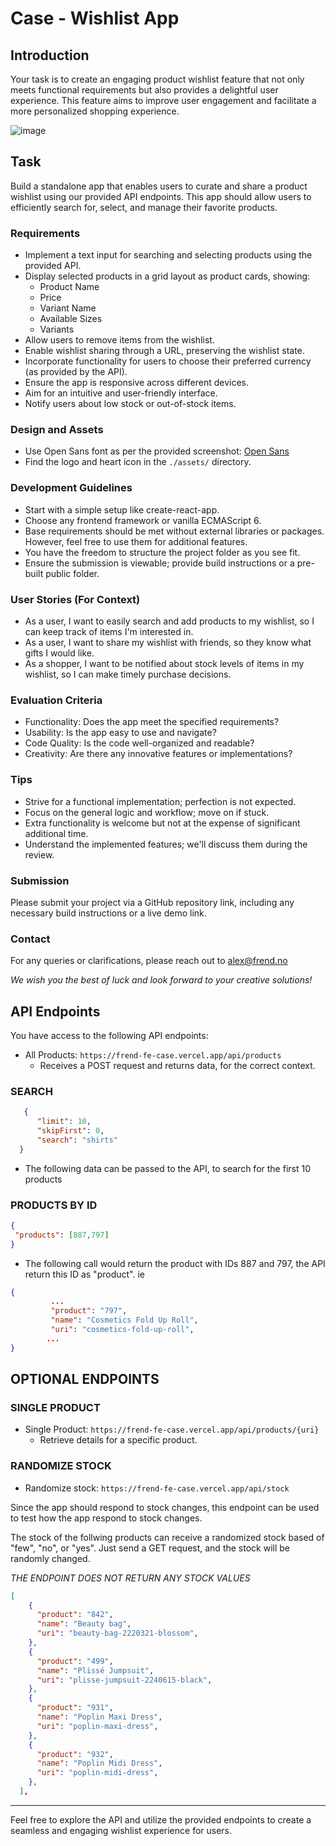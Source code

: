 # Case - Wishlist App 

## Introduction
Your task is to create an engaging product wishlist feature that not only meets functional requirements but also provides a delightful user experience. This feature aims to improve user engagement and facilitate a more personalized shopping experience.

![image](https://i.imgur.com/z0I9DVA.jpg)

## Task
Build a standalone app that enables users to curate and share a product wishlist using our provided API endpoints. This app should allow users to efficiently search for, select, and manage their favorite products.

### Requirements
- Implement a text input for searching and selecting products using the provided API.
- Display selected products in a grid layout as product cards, showing:
   - Product Name
   - Price
   - Variant Name
   - Available Sizes
   - Variants
- Allow users to remove items from the wishlist.
- Enable wishlist sharing through a URL, preserving the wishlist state.
- Incorporate functionality for users to choose their preferred currency (as provided by the API).
- Ensure the app is responsive across different devices.
- Aim for an intuitive and user-friendly interface.
- Notify users about low stock or out-of-stock items.

### Design and Assets
- Use Open Sans font as per the provided screenshot: [Open Sans](https://fonts.google.com/specimen/Open+Sans)
- Find the logo and heart icon in the `./assets/` directory.

### Development Guidelines
- Start with a simple setup like create-react-app.
- Choose any frontend framework or vanilla ECMAScript 6.
- Base requirements should be met without external libraries or packages. However, feel free to use them for additional features.
- You have the freedom to structure the project folder as you see fit.
- Ensure the submission is viewable; provide build instructions or a pre-built public folder.

### User Stories (For Context)
- As a user, I want to easily search and add products to my wishlist, so I can keep track of items I'm interested in.
- As a user, I want to share my wishlist with friends, so they know what gifts I would like.
- As a shopper, I want to be notified about stock levels of items in my wishlist, so I can make timely purchase decisions.

### Evaluation Criteria
- Functionality: Does the app meet the specified requirements?
- Usability: Is the app easy to use and navigate?
- Code Quality: Is the code well-organized and readable?
- Creativity: Are there any innovative features or implementations?

### Tips
- Strive for a functional implementation; perfection is not expected.
- Focus on the general logic and workflow; move on if stuck.
- Extra functionality is welcome but not at the expense of significant additional time.
- Understand the implemented features; we'll discuss them during the review.

### Submission
Please submit your project via a GitHub repository link, including any necessary build instructions or a live demo link.

### Contact
For any queries or clarifications, please reach out to alex@frend.no

*We wish you the best of luck and look forward to your creative solutions!*

## API Endpoints

You have access to the following API endpoints:


- All Products: `https://frend-fe-case.vercel.app/api/products`
  - Receives a POST request and returns data, for the correct context.


 ### SEARCH

```json
   {
      "limit": 10,
      "skipFirst": 0,
      "search": "shirts"
  }
```

  - The following data can be passed to the API, to search for the first 10 products


### PRODUCTS BY ID
```json
{
 "products": [887,797]
}
```


  - The following call would return the product with IDs 887 and 797, the API return this ID as "product".
ie 


``` json
{
         ...
         "product": "797",
         "name": "Cosmetics Fold Up Roll",
         "uri": "cosmetics-fold-up-roll",
        ...
}
```



## OPTIONAL ENDPOINTS
### SINGLE PRODUCT



- Single Product: `https://frend-fe-case.vercel.app/api/products/{uri}`
  - Retrieve details for a specific product.
 

### RANDOMIZE STOCK

- Randomize stock: `https://frend-fe-case.vercel.app/api/stock`

Since the app should respond to stock changes, this endpoint can be used to test how the app respond to stock changes.
  
 The stock of the follwing products can receive a randomized stock based of "few", "no", or "yes". 
 Just send a GET request, and the stock will be randomly changed.

_THE ENDPOINT DOES NOT RETURN ANY STOCK VALUES_

```json
[
    {
      "product": "842",
      "name": "Beauty bag",
      "uri": "beauty-bag-2220321-blossom",
    },
    {
      "product": "499",
      "name": "Plissé Jumpsuit",
      "uri": "plisse-jumpsuit-2240615-black",
    },
    {
      "product": "931",
      "name": "Poplin Maxi Dress",
      "uri": "poplin-maxi-dress",
    },
    {
      "product": "932",
      "name": "Poplin Midi Dress",
      "uri": "poplin-midi-dress",
    },
  ],
```



---

Feel free to explore the API and utilize the provided endpoints to create a seamless and engaging wishlist experience for users.



